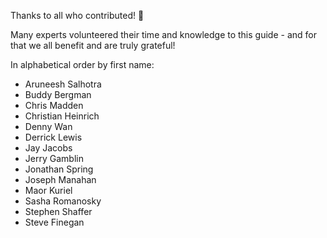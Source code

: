 Thanks to all who contributed! :pray:

Many experts volunteered their time and knowledge to this guide - and for that
we all benefit and are truly grateful!

In alphabetical order by first name:

-   Aruneesh Salhotra 
-   Buddy Bergman 
-   Chris Madden
-   Christian Heinrich
-   Denny Wan 
-   Derrick Lewis
-   Jay Jacobs 
-   Jerry Gamblin 
-   Jonathan Spring
-   Joseph Manahan 
-   Maor Kuriel 
-   Sasha Romanosky 
-   Stephen Shaffer
-   Steve Finegan
